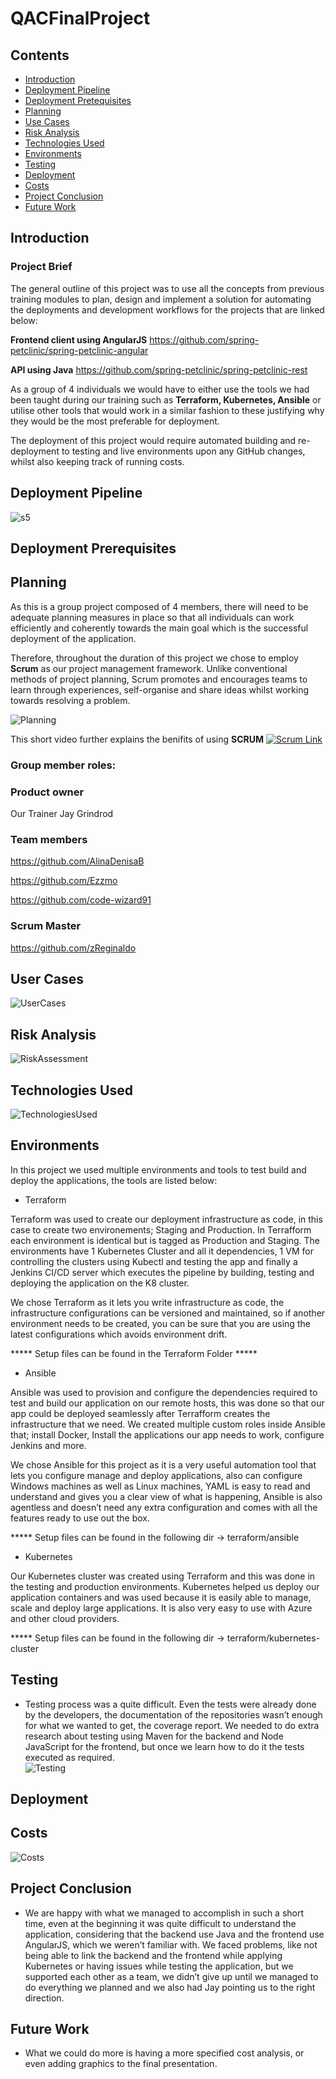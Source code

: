# QACFinalProject

## Contents 
* [Introduction](#Introduction) 
* [Deployment Pipeline](#pipeline) 
* [Deployment Pretequisites](#prerequisites)
* [Planning](#planning)
* [Use Cases](#UserCases)
* [Risk Analysis](#Risk) 
* [Technologies Used](#Technology) 
* [Environments ](#Environments)
* [Testing](#Testing)
* [Deployment](#Deployment)
* [Costs](#Costs) 
* [Project Conclusion](#Conclusion) 
* [Future Work](#FutureWork) 


<a name="Introduction"></a>
## Introduction 
### Project Brief
The general outline of this project was to use all the concepts from previous training modules to plan, design and implement a solution for automating the deployments and development workflows for the projects that are linked below: 
 
**Frontend client using AngularJS** https://github.com/spring-petclinic/spring-petclinic-angular
 
 **API using Java** https://github.com/spring-petclinic/spring-petclinic-rest
 

 
As a group of 4 individuals we would have to either use the tools we had been taught during our training such as **Terraform, Kubernetes, Ansible** or utilise other tools that would work in a similar fashion to these justifying why they would be the most preferable for deployment. 

The deployment of this project would require automated building and re-deployment to testing and live environments upon any GitHub changes, whilst also keeping track of running costs.   

<a name="pipeline"></a>
## Deployment Pipeline
![s5](/Documentation/Pipeline.jpg)

<a name="prerequisites"></a>
## Deployment Prerequisites

<a name="planning"></a>
## Planning

As this is a group project composed of 4 members, there will need to be adequate planning measures in place so that all individuals can work efficiently and coherently towards the main goal which is the successful deployment of the application.  

Therefore, throughout the duration of this project we chose to employ **Scrum** as our project management framework. Unlike conventional methods of project planning, Scrum promotes and encourages teams to learn through experiences, self-organise and share ideas whilst working towards resolving a problem.

![Planning](https://github.com/Ezzmo/Petclinic/blob/master/Documentation/Scrum%20Sprints.PNG)

This short video further explains the benifits of using **SCRUM**
[![Scrum Link](https://github.com/zReginaldo/MySQLdb/blob/master/Document/youtube-logo-png-46031.png)](https://www.youtube.com/watch?v=2Vt7Ik8Ublw) 

### Group member roles: 

### Product owner 
Our Trainer Jay Grindrod 

### Team members
https://github.com/AlinaDenisaB

https://github.com/Ezzmo

https://github.com/code-wizard91

### Scrum Master 
 https://github.com/zReginaldo



<a name="UserCases"></a>
## User Cases
![UserCases](https://github.com/Ezzmo/Petclinic/blob/master/Documentation/UserStories.PNG)

<a name="Risk"></a>
## Risk Analysis
![RiskAssessment](https://github.com/Ezzmo/Petclinic/blob/develop/Documentation/RiskAssessment.PNG)


<a name="Technology"></a>
## Technologies Used
![TechnologiesUsed](https://github.com/Ezzmo/Petclinic/blob/develop/Documentation/TechnologiesUsed.png)

<a name="Environments"></a>
## Environments
In this project we used multiple environments and tools to test build and deploy the applications, the tools are listed below:

- Terraform

Terraform was used to create our deployment infrastructure as code, in this case to create two environements; Staging and Production. In Terrafform each environment is identical but is tagged as Production and Staging. The environments have 1 Kubernetes Cluster and all it dependencies, 1 VM for controlling the clusters using Kubectl and testing the app and finally a Jenkins CI/CD server which executes the pipeline by building, testing and deploying the application on the K8 cluster.

We chose Terraform as it lets you write infrastructure as code, the infrastructure configurations can be versioned and maintained, so if another environment needs to be created, you can be sure that you are using the latest configurations which avoids environment drift.

***** Setup files can be found in the Terraform Folder *****

- Ansible

Ansible was used to provision and configure the dependencies required to test and build our application on our remote hosts, this was done so that our app could be deployed seamlessly after Terrafform creates the infrastructure that we need. We created multiple custom roles inside Ansible that; install Docker, Install the applications our app needs to work, configure Jenkins and more.

We chose Ansible for this project as it is a very useful automation tool that lets you configure manage and deploy applications, also can configure Windows machines as well as Linux machines, YAML is easy to read and understand and gives you a clear view of what is happening, Ansible is also agentless and doesn’t need any extra configuration and comes with all the features ready to use out the box.


***** Setup files can be found in the following dir -> terraform/ansible

- Kubernetes

Our Kubernetes cluster was created using Terraform and this was done in the testing and production environments. Kubernetes helped us deploy our application containers and was used because it is easily able to manage, scale and deploy large applications. It is also very easy to use with Azure and other cloud providers. 

***** Setup files can be found in the following dir -> terraform/kubernetes-cluster

<a name="Testing"></a>
## Testing
* Testing process was a quite difficult. Even the tests were already done by the developers, the documentation of the repositories wasn’t enough for what we wanted to get, the coverage report. We needed to do extra research about testing using Maven for the backend and Node JavaScript for the frontend, but once we learn how to do it the tests executed as required.  
![Testing](https://github.com/Ezzmo/Petclinic/blob/master/Documentation/Testing.PNG)

<a name="Deployment"></a>
## Deployment


<a name="Costs"></a>
## Costs
![Costs](https://github.com/Ezzmo/Petclinic/blob/develop/Documentation/Costs.PNG)


<a name="Conclusion"></a>
## Project Conclusion
* We are happy with what we managed to accomplish in such a short time, even at the beginning it was quite difficult to understand the application, considering that the backend use Java and the frontend use AngularJS, which we weren’t familiar with. We faced problems, like not being able to link the backend and the frontend while applying Kubernetes or having issues while testing the application, but we supported each other as a team, we didn’t give up until we managed to do everything we planned and we also had Jay pointing us to the right direction.

<a name="FutureWork"></a>
## Future Work
* What we could do more is having a more specified cost analysis, or even adding graphics to the final presentation. 
